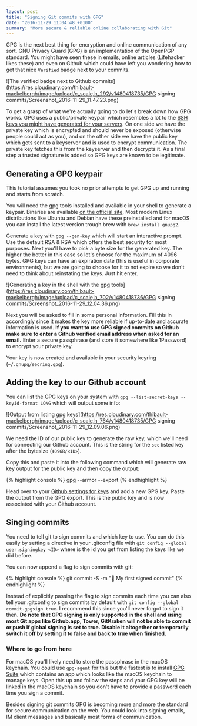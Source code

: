 ```yaml
---
layout: post
title: "Signing Git commits with GPG"
date: "2016-11-29 11:04:48 +0100"
summary: "More secure & reliable online collaborating with Git"
---
```


GPG is the next best thing for encryption and online communication of any sort. GNU Privacy Guard (GPG) is an implementation of the OpenPGP standard. You might have seen these in emails, online articles (Lifehacker likes these) and even on Github which could have left you wondering how to get that nice `Verified` badge next to your commits.

![The verified badge next to Github commits](https://res.cloudinary.com/thibault-maekelbergh/image/upload/c_scale,h_292/v1480418735/GPG signing commits/Screenshot_2016-11-29_11.47.23.png)

To get a grasp of what we're actually going to do let's break down how GPG works. GPG uses a public/private keypair which resembles a lot to the [SSH keys you might have generated for your servers](https://blog.thibmaekelbergh.be/2015/05/07/raspberry-pi-login-with-ssh-keys.html). On one side we have the private key which is encrypted and should never be exposed (otherwise people could act as you), and on the other side we have the public key which gets sent to a keyserver and is used to encrypt communication. The private key fetches this from the keyserver and then decrypts it. As a final step a trusted signature is added so GPG keys are known to be legitimate.

## Generating a GPG keypair
This tutorial assumes you took no prior attempts to get GPG up and running and starts from scratch.

You will need the gpg tools installed and available in your shell to generate a keypair. Binaries are available [on the official site](https://www.gnupg.org/download/). Most modern Linux distributions like Ubuntu and Debian have these preinstalled and for macOS you can install the latest version trough brew with `brew install gnupg2`.

Generate a key with `gpg --gen-key` which will start an interactive prompt. Use the default RSA & RSA which offers the best security for most purposes. Next you'll have to pick a byte size for the generated key. The higher the better in this case so let's choose for the maximum of 4096 bytes. GPG keys can have an expiration date (this is useful in corporate environments), but we are going to choose for it to not expire so we don't need to think about reinstating the keys. Just hit enter.

![Generating a key in the shell with the gpg tools](https://res.cloudinary.com/thibault-maekelbergh/image/upload/c_scale,h_702/v1480418736/GPG signing commits/Screenshot_2016-11-29_12.04.36.png)

Next you will be asked to fill in some personal information. Fill this in accordingly since it makes the key more reliable if up-to-date and accurate information is used. __If you want to use GPG signed commits on Github make sure to enter a Github verified email address when asked for an email.__ Enter a secure passphrase (and store it somewhere like 1Password) to encrypt your private key.

Your key is now created and available in your security keyring (`~/.gnupg/secring.gpg`).

## Adding the key to our Github account
You can list the GPG keys on your system with `gpg --list-secret-keys --keyid-format LONG` which will output some info:

![Output from listing gpg keys](https://res.cloudinary.com/thibault-maekelbergh/image/upload/c_scale,h_764/v1480418735/GPG signing commits/Screenshot_2016-11-29_12.09.06.png)

We need the ID of our public key to generate the raw key, which we'll need for connecting our Github account. This is the string for the `sec` listed key after the bytesize (`4096R/<ID>`).

Copy this and paste it into the following command which will generate raw key output for the public key and then copy the output:

{% highlight console %}
gpg --armor --export <ID>
{% endhighlight %}

Head over to your [Github settings for keys](https://github.com/settings/keys) and add a new GPG key. Paste the output from the GPG export. This is the public key and is now associated with your Github account.

## Singing commits
You need to tell git to sign commits and which key to use. You can do this easily by setting a directive in your .gitconfig file with `git config --global user.signingkey <ID>` where <ID> is the id you get from listing the keys like we did before.

You can now append a flag to sign commits with git:

{% highlight console %}
git commit -S -m "🎉 My first signed commit"
{% endhighlight %}

Instead of explicitly passing the flag to sign commits each time you can also tell your .gitconfig to sign commits by default with `git config --global commit.gpgsign true`. I recommend this since you'll never forgot to sign it then.
__Do note that GPG signing is only supported in the shell and using most Git apps like Github.app, Tower, GitKraken will not be able to commit or push if global signing is set to true. Disable it altogether or temporarily switch it off by setting it to false and back to true when finished.__

### Where to go from here
For macOS you'll likely need to store the passphrase in the macOS keychain. You could use `gpg-agent` for this but the fastest is to install [GPG Suite](https://gpgtools.org/) which contains an app which looks like the macOS keychain to manage keys. Open this up and follow the steps and your GPG key will be linked in the macOS keychain so you don't have to provide a password each time you sign a commit.

Besides signing git commits GPG is becoming more and more the standard for secure communication on the web. You could look into signing emails, IM client messages and basically most forms of communication.
